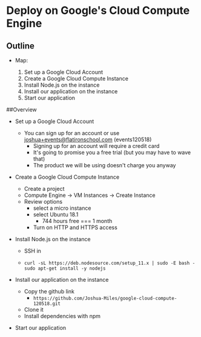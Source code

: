 # Deploy on Google's Cloud Compute Engine

## Outline

* Map:

  1. Set up a Google Cloud Account
  2. Create a Google Cloud Compute Instance
  3. Install Node.js on the instance
  4. Install our application on the instance
  5. Start our application


##Overview

* Set up a Google Cloud Account

  - You can sign up for an account or use joshua+events@flatironschool.com (events120518)
    - Signing up for an account will require a credit card
    - It's going to promise you a free trial (but you may have to wave that)
    - The product we will be using doesn't charge you anyway

* Create a Google Cloud Compute Instance

  - Create a project
  - Compute Engine -> VM Instances -> Create Instance
  - Review options 
    - select a micro instance
    - select Ubuntu 18.1
      - 744 hours free === 1 month
    - Turn on HTTP and HTTPS access

* Install Node.js on the instance

  * SSH in

  * ```
    curl -sL https://deb.nodesource.com/setup_11.x | sudo -E bash -
    sudo apt-get install -y nodejs
    ```

* Install our application on the instance

  * Copy the github link
    * `https://github.com/Joshua-Miles/google-cloud-compute-120518.git`
  * Clone it 
  * Install dependencies with npm

* Start our application
